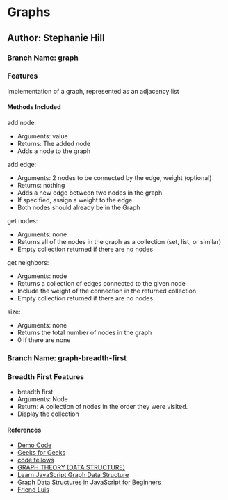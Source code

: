 # Graphs

## Author: Stephanie Hill

### Branch Name: graph

### Features

Implementation of a graph, represented as an adjacency list

#### Methods Included

add node:

- Arguments: value
- Returns: The added node
- Adds a node to the graph

add edge:

- Arguments: 2 nodes to be connected by the edge, weight (optional)
- Returns: nothing
- Adds a new edge between two nodes in the graph
- If specified, assign a weight to the edge
- Both nodes should already be in the Graph

get nodes:

- Arguments: none
- Returns all of the nodes in the graph as a collection (set, list, or similar)
- Empty collection returned if there are no nodes

get neighbors:

- Arguments: node
- Returns a collection of edges connected to the given node
- Include the weight of the connection in the returned collection
- Empty collection returned if there are no nodes

size:

- Arguments: none
- Returns the total number of nodes in the graph
- 0 if there are none

### Branch Name: graph-breadth-first

### Breadth First Features

- breadth first
- Arguments: Node
- Return: A collection of nodes in the order they were visited.
- Display the collection

#### References

- [Demo Code](https://github.com/codefellows/seattle-code-javascript-401d48/blob/main/class-35/inclass-demo/index.js)
- [Geeks for Geeks](https://www.geeksforgeeks.org/breadth-first-search-or-bfs-for-a-graph/)
- [code fellows](https://codefellows.github.io/common_curriculum/data_structures_and_algorithms/Code_401/class-35/resources/graphs.html)
- [GRAPH THEORY (DATA STRUCTURE)](https://seeve.medium.com/graph-theory-data-structure-89c7423de878)
- [Learn JavaScript Graph Data Structure](https://jarednielsen.com/data-structure-graph-javascript/)
- [Graph Data Structures in JavaScript for Beginners](https://adrianmejia.com/data-structures-for-beginners-graphs-time-complexity-tutorial/)
- [Friend Luis](https://github.com/RosalesJr/data-structures-and-algorithms)
